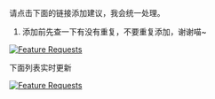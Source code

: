
请点击下面的链接添加建议，我会统一处理。

1. 添加前先查一下有没有重复，不要重复添加，谢谢喵~

[![Feature Requests](https://cloud.githubusercontent.com/assets/390379/10127973/045b3a96-6560-11e5-9b20-31a2032956b2.png)](https://feathub.com/upcwangying/chenyifaerfans.github.io)

下面列表实时更新

[![Feature Requests](http://feathub.com/upcwangying/chenyifaerfans.github.io?format=svg)](http://feathub.com/upcwangying/chenyifaerfans.github.io)
